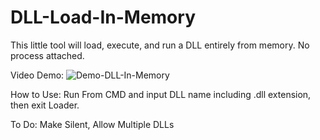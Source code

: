 # DLL-Load-In-Memory
This little tool will load, execute, and run a DLL entirely from memory. No process attached.

Video Demo: ![Demo-DLL-In-Memory](https://github.com/rykergogo/DLL-Load-In-Memory/assets/87205868/e65703b8-7565-4444-82ae-a588443db313)

How to Use:
Run From CMD and input DLL name including .dll extension, then exit Loader.

To Do: Make Silent, Allow Multiple DLLs

